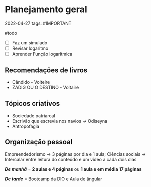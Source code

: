 #  Planejamento geral
2022-04-27
tags: #IMPORTANT

#todo 
- [ ] Faz um simulado 
- [ ] Revisar logaritmo 
- [ ] Aprender Função logarítmica

## Recomendações de livros

* Cândido - Volteire
* ZADIG OU O DESTINO - Voltaire 


## Tópicos criativos

* Sociedade patriarcal
* Escrivão que escrevia nos navios → Odiseyna
* Antropofagia

## Organização pessoal

Empreendedorismo -> 3 páginas por dia e 1 aula;
Ciências sociais -> Intercalar entre leitura do conteúdo e um vídeo a cada dois dias

***De manhã*** = **2 aulas e 4 páginas** ou **1 aula e em média 17 páginas**

***De tarde*** = Bootcamp da DIO e Aula de ângular

